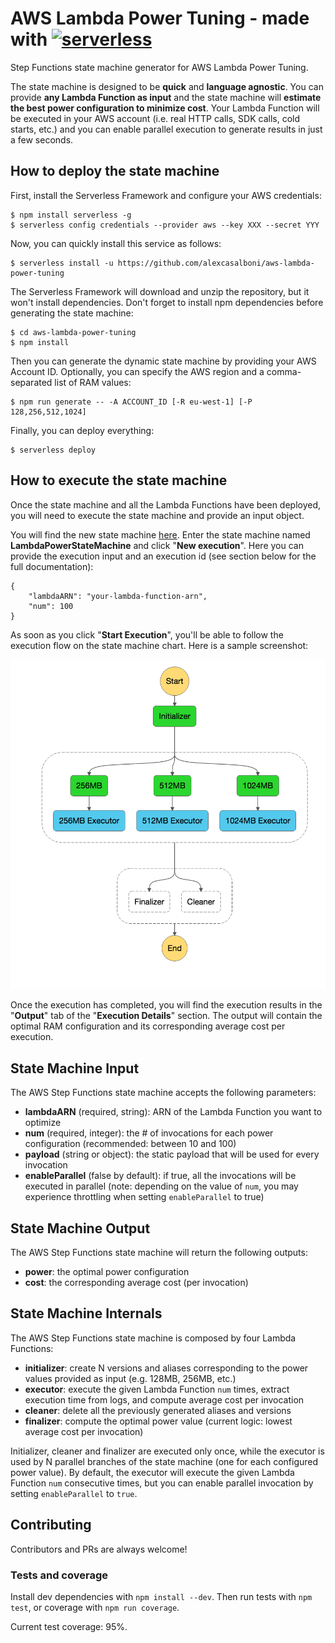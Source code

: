 # AWS Lambda Power Tuning - made with [![serverless](http://public.serverless.com/badges/v3.svg)](http://www.serverless.com)
Step Functions state machine generator for AWS Lambda Power Tuning.

The state machine is designed to be **quick** and **language agnostic**. You can provide **any Lambda Function as input** and the state machine will **estimate the best power configuration to minimize cost**. Your Lambda Function will be executed in your AWS account (i.e. real HTTP calls, SDK calls, cold starts, etc.) and you can enable parallel execution to generate results in just a few seconds.


## How to deploy the state machine

First, install the Serverless Framework and configure your AWS credentials:


```
$ npm install serverless -g
$ serverless config credentials --provider aws --key XXX --secret YYY
```

Now, you can quickly install this service as follows:

```
$ serverless install -u https://github.com/alexcasalboni/aws-lambda-power-tuning
```

The Serverless Framework will download and unzip the repository, but it won't install dependencies. Don't forget to install npm dependencies before generating the state machine:

```
$ cd aws-lambda-power-tuning
$ npm install
```

Then you can generate the dynamic state machine by providing your AWS Account ID. Optionally, you can specify the AWS region and a comma-separated list of RAM values:

```
$ npm run generate -- -A ACCOUNT_ID [-R eu-west-1] [-P 128,256,512,1024]
```

Finally, you can deploy everything:

```
$ serverless deploy
```

## How to execute the state machine

Once the state machine and all the Lambda Functions have been deployed, you will need to execute the state machine and provide an input object.

You will find the new state machine [here](https://console.aws.amazon.com/states/). Enter the state machine named **LambdaPowerStateMachine** and click "**New execution**". Here you can provide the execution input and an execution id (see section below for the full documentation):

```
{
    "lambdaARN": "your-lambda-function-arn",
    "num": 100
}
```

As soon as you click "**Start Execution**", you'll be able to follow the execution flow on the state machine chart. Here is a sample screenshot:

![state-machine](state-machine-screenshot.png?raw=true)

Once the execution has completed, you will find the execution results in the "**Output**" tab of the "**Execution Details**" section. The output will contain the optimal RAM configuration and its corresponding average cost per execution.

## State Machine Input

The AWS Step Functions state machine accepts the following parameters:

* **lambdaARN** (required, string): ARN of the Lambda Function you want to optimize
* **num** (required, integer): the # of invocations for each power configuration (recommended: between 10 and 100)
* **payload** (string or object): the static payload that will be used for every invocation
* **enableParallel** (false by default): if true, all the invocations will be executed in parallel (note: depending on the value of `num`, you may experience throttling when setting `enableParallel` to true)


## State Machine Output

The AWS Step Functions state machine will return the following outputs:

* **power**: the optimal power configuration
* **cost**: the corresponding average cost (per invocation)


## State Machine Internals

The AWS Step Functions state machine is composed by four Lambda Functions:

* **initializer**: create N versions and aliases corresponding to the power values provided as input (e.g. 128MB, 256MB, etc.)
* **executor**: execute the given Lambda Function `num` times, extract execution time from logs, and compute average cost per invocation
* **cleaner**: delete all the previously generated aliases and versions
* **finalizer**: compute the optimal power value (current logic: lowest average cost per invocation)

Initializer, cleaner and finalizer are executed only once, while the executor is used by N parallel branches of the state machine (one for each configured power value). By default, the executor will execute the given Lambda Function `num` consecutive times, but you can enable parallel invocation by setting `enableParallel` to `true`.

## Contributing
Contributors and PRs are always welcome!

### Tests and coverage

Install dev dependencies with `npm install --dev`. Then run tests with `npm test`, or coverage with `npm run coverage`.

Current test coverage: 95%.